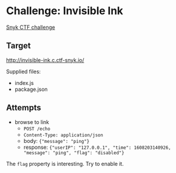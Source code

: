 # Challenge: Invisible Ink

[Snyk CTF challenge](https://101.ctf-snyk.io/challenges#Invisible%20Ink-1)

## Target

http://invisible-ink.c.ctf-snyk.io/

Supplied files:
- index.js
- package.json

## Attempts

- browse to link
  - `POST /echo`
  - `Content-Type: application/json`
  - body: `{"message": "ping"}`
  - response: `{"userIP": "127.0.0.1", "time": 1608203140926, "message": "ping", "flag": "disabled"}`

The `flag` property is interesting. Try to enable it.



